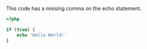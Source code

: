 This code has a missing comma on the echo statement.

```php
<?php

if (true) {
    echo 'Hello World!'
}
```

